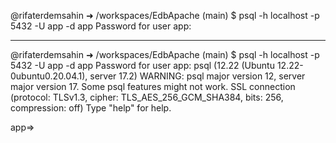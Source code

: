 @rifaterdemsahin ➜ /workspaces/EdbApache (main) $ psql -h localhost -p 5432 -U app -d app
Password for user app: 


---


@rifaterdemsahin ➜ /workspaces/EdbApache (main) $ psql -h localhost -p 5432 -U app -d app
Password for user app: 
psql (12.22 (Ubuntu 12.22-0ubuntu0.20.04.1), server 17.2)
WARNING: psql major version 12, server major version 17.
         Some psql features might not work.
SSL connection (protocol: TLSv1.3, cipher: TLS_AES_256_GCM_SHA384, bits: 256, compression: off)
Type "help" for help.

app=> 